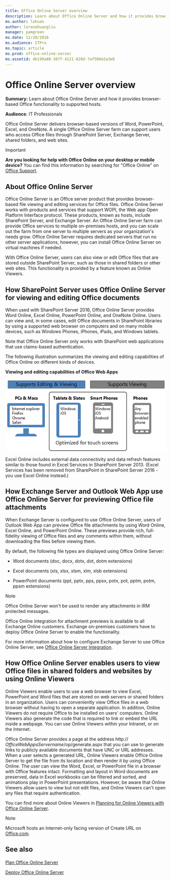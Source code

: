 ```yaml
---
title: Office Online Server overview
description: Learn about Office Online Server and how it provides browser-based Office functionality to supported hosts.
ms.author: lohuan
author: lorenahuangliu
manager: pamgreen
ms.date: 12/20/2016
ms.audience: ITPro
ms.topic: article
ms.prod: office-online-server
ms.assetid: 4b199a88-387f-4121-820d-7af580e2a3e8
---
```



# Office Online Server overview

 **Summary:** Learn about Office Online Server and how it provides browser-based Office functionality to supported hosts.
  
    
    


 **Audience**: IT Professionals
  
    
    


Office Online Server delivers browser-based versions of Word, PowerPoint, Excel, and OneNote. A single Office Online Server farm can support users who access Office files through SharePoint Server, Exchange Server, shared folders, and web sites.
  
    
    


> [!IMPORTANT]
> **Are you looking for help with Office Online on your desktop or mobile device?** You can find this information by searching for "Office Online" on [Office Support](https://go.microsoft.com/fwlink/p/?LinkId=324961). 
  
    

## About Office Online Server
<a name="about"> </a>

Office Online Server is an Office server product that provides browser-based file viewing and editing services for Office files. Office Online Server works with products and services that support WOPI, the Web app Open Platform Interface protocol. These products, known as hosts, include SharePoint Server, and Exchange Server. An Office Online Server farm can provide Office services to multiple on-premises hosts, and you can scale out the farm from one server to multiple servers as your organization's needs grow. Office Online Server requires dedicated servers that run no other server applications, however, you can install Office Online Server on virtual machines if needed.
  
    
    
With Office Online Server, users can also view or edit Office files that are stored outside SharePoint Server, such as those in shared folders or other web sites. This functionality is provided by a feature known as Online Viewers.
  
    
    

## How SharePoint Server uses Office Online Server for viewing and editing Office documents
<a name="sharepoint"> </a>

When used with SharePoint Server 2016, Office Online Server provides Word Online, Excel Online, PowerPoint Online, and OneNote Online. Users can view and, in some cases, edit Office documents in SharePoint libraries by using a supported web browser on computers and on many mobile devices, such as Windows Phones, iPhones, iPads, and Windows tablets.
  
    
    
Note that Office Online Server only works with SharePoint web applications that use claims-based authentication.
  
    
    
The following illustration summarizes the viewing and editing capabilities of Office Online on different kinds of devices.
  
    
    

**Viewing and editing capabilities of Office Web Apps**



![A graphic that summarizes the viewing and editing capabilities of Office Web Apps on different kinds of devices. It highlights those that are optimized for touch screens.](images/WAC-SupportedViewEdit-Platforms.gif)



Excel Online includes external data connectivity and data refresh features similar to those found in Excel Services in SharePoint Server 2013. (Excel Services has been removed from SharePoint in SharePoint Server 2016 - you use Excel Online instead.)
  
    
    

## How Exchange Server and Outlook Web App use Office Online Server for previewing Office file attachments
<a name="exchange"> </a>

When Exchange Server is configured to use Office Online Server, users of Outlook Web App can preview Office file attachments by using Word Online, Excel Online, and PowerPoint Online. These previews provide rich, full-fidelity viewing of Office files and any comments within them, without downloading the files before viewing them. 
  
    
    
By default, the following file types are displayed using Office Online Server:
  
    
    

- Word documents (doc, docx, dotx, dot, dotm extensions)
    
  
- Excel documents (xls, xlsx, xlsm, xlm, xlsb extensions)
    
  
- PowerPoint documents (ppt, pptx, pps, ppsx, potx, pot, pptm, potm, ppsm extensions)
    
  

> [!NOTE]
> Office Online Server won't be used to render any attachments in IRM protected messages. 
  
    
    

Office Online integration for attachment previews is available to all Exchange Online customers. Exchange on-premises customers have to deploy Office Online Server to enable the functionality.
  
    
    
For more information about how to configure Exchange Server to use Office Online Server, see  [Office Online Server Integration](https://go.microsoft.com/fwlink/p/?LinkId=627464).
  
    
    

## How Office Online Server enables users to view Office files in shared folders and websites by using Online Viewers
<a name="onlineviewers"> </a>

Online Viewers enable users to use a web browser to view Excel, PowerPoint and Word files that are stored on web servers or shared folders in an organization. Users can conveniently view Office files in a web browser without having to open a separate application. In addition, Online Viewers do not require Office to be installed on users' computers. Online Viewers also generate the code that is required to link or embed the URL inside a webpage. You can use Online Viewers within your Intranet, or on the Internet.
  
    
    
Office Online Server provides a page at the address http:// _OfficeWebAppsServername_/op/generate.aspx that you can use to generate links to publicly available documents that have UNC or URL addresses. When a user selects a generated URL, Online Viewers enable Office Online Server to get the file from its location and then render it by using Office Online. The user can view the Word, Excel, or PowerPoint file in a browser with Office features intact. Formatting and layout in Word documents are preserved, data in Excel workbooks can be filtered and sorted, and animations play in PowerPoint presentations. However, be aware that Online Viewers allow users to view but not edit files, and Online Viewers can't open any files that require authentication.
  
    
    
You can find more about Online Viewers in  [Planning for Online Viewers with Office Online Server](plan-office-online-server.md#viewers).
  
    
    

> [!NOTE]
> Microsoft hosts an Internet-only facing version of Create URL on  [Office.com](http://go.microsoft.com/fwlink/?LinkId=256548&amp;clcid=0x409). 
  
    
    


## See also
<a name="onlineviewers"> </a>


#### 


  
    
    
 [Plan Office Online Server](plan-office-online-server.md)
  
    
    
 [Deploy Office Online Server](deploy-office-online-server.md)
